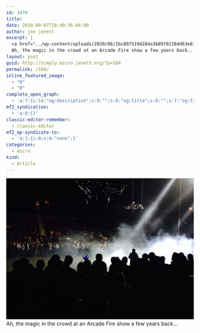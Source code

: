 ```yaml
---
id: 3478
title: 
date: 2018-09-07T18:40:36-04:00
author: joe jenett
excerpt: |
  <a href="../wp-content/uploads/2020/06/2bc8975194284a3b89701384d63e6199.jpg"><img src="../wp-content/uploads/2020/06/2bc8975194284a3b89701384d63e6199.jpg" width="600" height="450" style="height: auto;" class="sunlit_image" /></a>
  Ah, the magic in the crowd at an Arcade Fire show a few years back...
layout: post
guid: http://simply.micro.jenett.org/?p=104
permalink: /104/
inline_featured_image:
  - "0"
  - "0"
complete_open_graph:
  - 'a:7:{s:14:"og:description";s:0:"";s:8:"og:title";s:0:"";s:7:"og:type";s:0:"";s:12:"twitter:card";s:7:"summary";s:15:"twitter:creator";s:0:"";s:19:"twitter:description";s:0:"";s:8:"og:image";s:0:"";}'
mf2_syndication:
  - 'a:0:{}'
classic-editor-remember:
  - classic-editor
mf2_mp-syndicate-to:
  - 'a:1:{i:0;s:4:"none";}'
categories:
  - micro
kind:
  - Article
---
```

[<img loading="lazy" src="../wp-content/uploads/2020/06/2bc8975194284a3b89701384d63e6199-scaled-1.jpg" />](../wp-content/uploads/2020/06/2bc8975194284a3b89701384d63e6199-scaled-1.jpg)  
Ah, the magic in the crowd at an Arcade Fire show a few years back...
